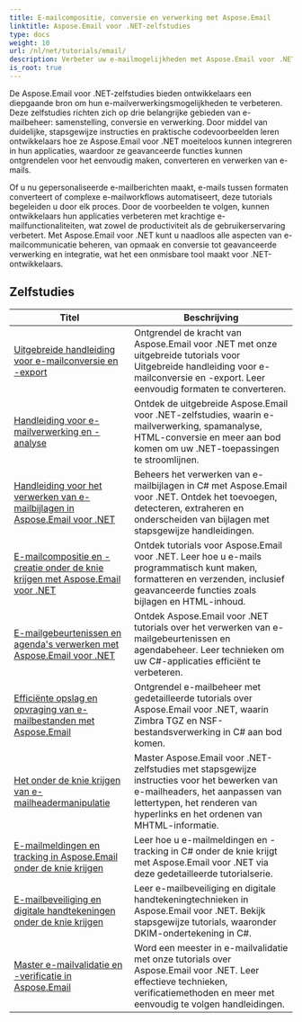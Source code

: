 ```yaml
---
title: E-mailcompositie, conversie en verwerking met Aspose.Email
linktitle: Aspose.Email voor .NET-zelfstudies
type: docs
weight: 10
url: /nl/net/tutorials/email/
description: Verbeter uw e-mailmogelijkheden met Aspose.Email voor .NET-zelfstudies. Leer hoe u e-mails kunt opstellen, converteren en verwerken voor geavanceerd e-mailbeheer.
is_root: true
---
```


De Aspose.Email voor .NET-zelfstudies bieden ontwikkelaars een diepgaande bron om hun e-mailverwerkingsmogelijkheden te verbeteren. Deze zelfstudies richten zich op drie belangrijke gebieden van e-mailbeheer: samenstelling, conversie en verwerking. Door middel van duidelijke, stapsgewijze instructies en praktische codevoorbeelden leren ontwikkelaars hoe ze Aspose.Email voor .NET moeiteloos kunnen integreren in hun applicaties, waardoor ze geavanceerde functies kunnen ontgrendelen voor het eenvoudig maken, converteren en verwerken van e-mails.

Of u nu gepersonaliseerde e-mailberichten maakt, e-mails tussen formaten converteert of complexe e-mailworkflows automatiseert, deze tutorials begeleiden u door elk proces. Door de voorbeelden te volgen, kunnen ontwikkelaars hun applicaties verbeteren met krachtige e-mailfunctionaliteiten, wat zowel de productiviteit als de gebruikerservaring verbetert. Met Aspose.Email voor .NET kunt u naadloos alle aspecten van e-mailcommunicatie beheren, van opmaak en conversie tot geavanceerde verwerking en integratie, wat het een onmisbare tool maakt voor .NET-ontwikkelaars.

## Zelfstudies
| Titel | Beschrijving |
| --- | --- | 
| [Uitgebreide handleiding voor e-mailconversie en -export](./comprehensive-guide-to-email-conversion-and-export/) | Ontgrendel de kracht van Aspose.Email voor .NET met onze uitgebreide tutorials voor Uitgebreide handleiding voor e-mailconversie en -export. Leer eenvoudig formaten te converteren. |
| [Handleiding voor e-mailverwerking en -analyse](./guide-to-email-processing-and-analysis/) | Ontdek de uitgebreide Aspose.Email voor .NET-zelfstudies, waarin e-mailverwerking, spamanalyse, HTML-conversie en meer aan bod komen om uw .NET-toepassingen te stroomlijnen. | 
| [Handleiding voor het verwerken van e-mailbijlagen in Aspose.Email voor .NET](./handling-email-attachments/) | Beheers het verwerken van e-mailbijlagen in C# met Aspose.Email voor .NET. Ontdek het toevoegen, detecteren, extraheren en onderscheiden van bijlagen met stapsgewijze handleidingen. |
| [E-mailcompositie en -creatie onder de knie krijgen met Aspose.Email voor .NET](./mastering-email-composition-and-creation/) | Ontdek tutorials voor Aspose.Email voor .NET. Leer hoe u e-mails programmatisch kunt maken, formatteren en verzenden, inclusief geavanceerde functies zoals bijlagen en HTML-inhoud. |
| [E-mailgebeurtenissen en agenda's verwerken met Aspose.Email voor .NET](./handling-email-events-and-calendar/) | Ontdek Aspose.Email voor .NET tutorials over het verwerken van e-mailgebeurtenissen en agendabeheer. Leer technieken om uw C#-applicaties efficiënt te verbeteren. |
| [Efficiënte opslag en opvraging van e-mailbestanden met Aspose.Email](./email-files-storage-and-retrieval/) | Ontgrendel e-mailbeheer met gedetailleerde tutorials over Aspose.Email voor .NET, waarin Zimbra TGZ en NSF-bestandsverwerking in C# aan bod komen. |
| [Het onder de knie krijgen van e-mailheadermanipulatie](./mastering-email-header-manipulation/) | Master Aspose.Email voor .NET-zelfstudies met stapsgewijze instructies voor het bewerken van e-mailheaders, het aanpassen van lettertypen, het renderen van hyperlinks en het ordenen van MHTML-informatie. |
| [E-mailmeldingen en tracking in Aspose.Email onder de knie krijgen](./mastering-email-notifications-and-tracking/) | Leer hoe u e-mailmeldingen en -tracking in C# onder de knie krijgt met Aspose.Email voor .NET via deze gedetailleerde tutorialserie. |
| [E-mailbeveiliging en digitale handtekeningen onder de knie krijgen](./mastering-email-security-and-signatures/) | Leer e-mailbeveiliging en digitale handtekeningtechnieken in Aspose.Email voor .NET. Bekijk stapsgewijze tutorials, waaronder DKIM-ondertekening in C#. |
| [Master e-mailvalidatie en -verificatie in Aspose.Email](./master-email-validation-and-verification/) | Word een meester in e-mailvalidatie met onze tutorials over Aspose.Email voor .NET. Leer effectieve technieken, verificatiemethoden en meer met eenvoudig te volgen handleidingen. |

